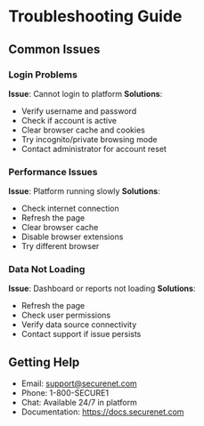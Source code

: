 # Troubleshooting Guide

## Common Issues

### Login Problems
**Issue**: Cannot login to platform
**Solutions**:
- Verify username and password
- Check if account is active
- Clear browser cache and cookies
- Try incognito/private browsing mode
- Contact administrator for account reset

### Performance Issues
**Issue**: Platform running slowly
**Solutions**:
- Check internet connection
- Refresh the page
- Clear browser cache
- Disable browser extensions
- Try different browser

### Data Not Loading
**Issue**: Dashboard or reports not loading
**Solutions**:
- Refresh the page
- Check user permissions
- Verify data source connectivity
- Contact support if issue persists

## Getting Help
- Email: support@securenet.com
- Phone: 1-800-SECURE1
- Chat: Available 24/7 in platform
- Documentation: https://docs.securenet.com
